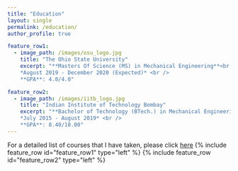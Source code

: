 ```yaml
---
title: "Education"
layout: single
permalink: /education/
author_profile: true

feature_row1:
  - image_path: /images/osu_logo.jpg
    title: "The Ohio State University"
    excerpt: "**Masters Of Science (MS) in Mechanical Engineering**<br />
    *August 2019 - December 2020 (Expected)* <br />
    **GPA**: 4.0/4.0"

feature_row2:
  - image_path: /images/iitb_logo.jpg
    title: "Indian Institute of Technology Bombay"
    excerpt: "**Bachelor of Technology (BTech.) in Mechanical Engineering** <br />
    *July 2015 - August 2019* <br />
    **GPA**: 8.40/10.00"
---
```

For a detailed list of courses that I have taken, please click [here](/courses)
{% include feature_row id="feature_row1" type="left" %}
{% include feature_row id="feature_row2" type="left" %}
